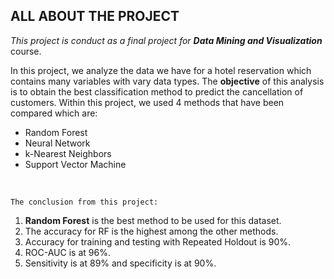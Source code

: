 ## ALL ABOUT THE PROJECT

_This project is conduct as a final project for **Data Mining and Visualization**_ course.

In this project, we analyze the data we have for a hotel reservation which contains many variables with vary data types. The **objective** of this analysis is to obtain the best classification method to predict the cancellation of customers. Within this project, we used 4 methods that have been compared which are:
* Random Forest
* Neural Network
* k-Nearest Neighbors
* Support Vector Machine

<br />

`The conclusion from this project:`
1. **Random Forest** is the best method to be used for this dataset.
2. The accuracy for RF is the highest among the other methods.
3. Accuracy for training and testing with Repeated Holdout is 90%.
4. ROC-AUC is at 96%.
5. Sensitivity is at 89% and specificity is at 90%.
